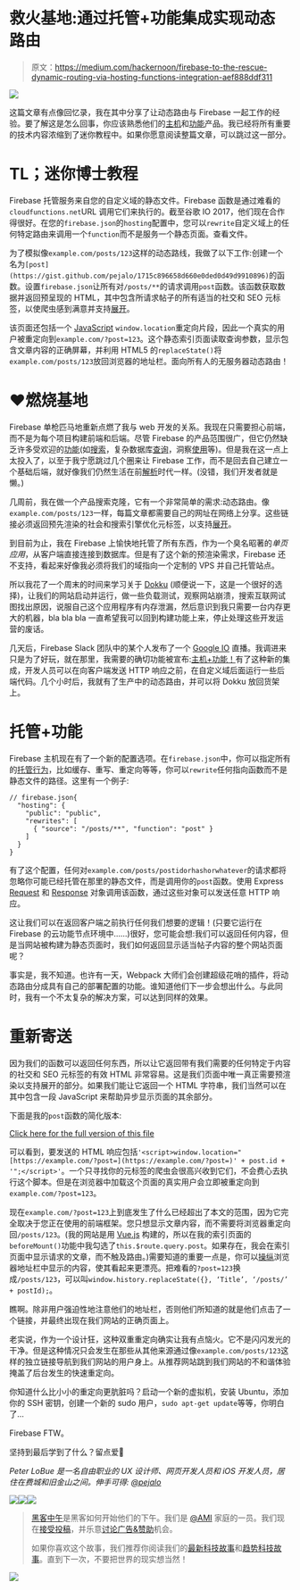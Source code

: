 # 救火基地:通过托管+功能集成实现动态路由

> 原文：<https://medium.com/hackernoon/firebase-to-the-rescue-dynamic-routing-via-hosting-functions-integration-aef888ddf311>

![](img/5e235ae868d5536c2014ab7a1ead59a1.png)

这篇文章有点像回忆录，我在其中分享了让动态路由与 Firebase 一起工作的经验。要了解这是怎么回事，你应该熟悉他们的[主机](https://firebase.google.com/docs/hosting/)和[功能](https://firebase.google.com/docs/functions/)产品。我已经将所有重要的技术内容浓缩到了迷你教程中。如果你愿意阅读整篇文章，可以跳过这一部分。

# TL；迷你博士教程

Firebase 托管服务来自您的自定义域的静态文件。Firebase 函数是通过难看的`cloudfunctions.net`URL 调用它们来执行的。截至谷歌 IO 2017，他们现在合作得很好。在您的`firebase.json`的`hosting`配置中，您可以`rewrite`自定义域上的任何特定路由来调用一个`function`而不是服务一个静态页面。查看文件。

为了模拟像`example.com/posts/123`这样的动态路线，我做了以下工作:创建一个名为`[post](https://gist.github.com/pejalo/1715c896658d660e0ded0d49d9910896)`的函数。设置`firebase.json`让所有对`/posts/**`的请求调用`post`函数。该函数获取数据并返回预呈现的 HTML，其中包含所请求帖子的所有适当的社交和 SEO 元标签，以使爬虫感到满意并支持[展开](/slack-developer-blog/everything-you-ever-wanted-to-know-about-unfurling-but-were-afraid-to-ask-or-how-to-make-your-e64b4bb9254)。

该页面还包括一个 [JavaScript](https://hackernoon.com/tagged/javascript) `window.location`重定向片段，因此一个真实的用户被重定向到`example.com/?post=123`。这个静态索引页面读取查询参数，显示包含文章内容的正确屏幕，并利用 HTML5 的`replaceState()`将`example.com/posts/123`放回浏览器的地址栏。面向所有人的无服务器动态路由！

# ❤燃烧基地

Firebase 单枪匹马地重新点燃了我与 web 开发的关系。我现在只需要担心前端，而不是为每个项目构建前端和后端。尽管 Firebase 的产品范围很广，但它仍然缺乏许多受欢迎的[功能](https://medium.freecodecamp.com/firebase-the-great-the-meh-and-the-ugly-a07252fbcf15)(如[搜索](/google-cloud/firebase-search-a-bigger-boat-c85695546d02)，复杂数据库[查询](https://stackoverflow.com/questions/26700924/query-based-on-multiple-where-clauses-in-firebase)，洞察[使用](https://startupsventurecapital.com/firebase-costs-increased-by-7-000-81dc0a27271d)等)。但是我在这一点上太投入了，以至于我宁愿跳过几个圈来让 Firebase 工作，而不是回去自己建立一个基础后端，就好像我们仍然生活在前[解析](http://parseplatform.org/)时代一样。(没错，我们开发者就是懒。)

几周前，我在做一个产品搜索克隆，它有一个非常简单的需求:动态路由。像`example.com/posts/123`一样，每篇文章都需要自己的网址在网络上分享。这些链接必须返回预先渲染的社会和搜索引擎优化元标签，以支持[展开](/slack-developer-blog/everything-you-ever-wanted-to-know-about-unfurling-but-were-afraid-to-ask-or-how-to-make-your-e64b4bb9254)。

到目前为止，我在 Firebase 上愉快地托管了所有东西，作为一个臭名昭著的*单页应用*，从客户端直接连接到数据库。但是有了这个新的预渲染需求，Firebase 还不支持，看起来好像我必须将我们的域指向一个定制的 VPS 并自己托管站点。

所以我花了一个周末的时间来学习关于 [Dokku](http://dokku.viewdocs.io/dokku/) (顺便说一下，这是一个很好的选择)，让我们的网站启动并运行，做一些负载测试，观察网站崩溃，搜索互联网试图找出原因，说服自己这个应用程序有内存泄漏，然后意识到我只需要一台内存更大的机器，bla bla bla 一直希望我可以回到构建功能上来，停止处理这些开发运营的废话。

几天后，Firebase Slack 团队中的某个人发布了一个 [Google IO](https://events.google.com/io/) 直播。我调进来只是为了好玩，就在那里，我需要的确切功能被宣布:[主机+功能！](https://firebase.google.com/docs/hosting/functions)有了这种新的集成，开发人员可以在向客户端发送 HTTP 响应之前，在自定义域后面运行一些后端代码。几个小时后，我就有了生产中的动态路由，并可以将 Dokku 放回货架上。

# 托管+功能

Firebase 主机现在有了一个新的配置选项。在`firebase.json`中，你可以指定所有的[托管行为](https://firebase.google.com/docs/hosting/url-redirects-rewrites)，比如缓存、重写、重定向等等，你可以`rewrite`任何指向函数而不是静态文件的路径。这里有一个例子:

```
// firebase.json{
  "hosting": {
    "public": "public",
    "rewrites": [
      { "source": "/posts/**", "function": "post" }
    ]
  }
}
```

有了这个配置，任何对`example.com/posts/postidorhashorwhatever`的请求都将忽略你可能已经托管在那里的静态文件，而是调用你的`post`函数。使用 Express [Request](https://expressjs.com/en/api.html#req) 和 [Response](https://expressjs.com/en/api.html#res) 对象调用该函数，通过这些对象可以发送任意 HTTP 响应。

这让我们可以在返回客户端之前执行任何我们想要的逻辑！(只要它运行在 Firebase 的云功能节点环境中……)很好，您可能会想:我们可以返回任何内容，但是当网站被构建为静态页面时，我们如何返回显示适当帖子内容的整个网站页面呢？

事实是，我不知道。也许有一天，Webpack 大师们会创建超级花哨的插件，将动态路由分成具有自己的部署配置的功能。谁知道他们下一步会想出什么。与此同时，我有一个不太复杂的解决方案，可以达到同样的效果。

# 重新寄送

因为我们的函数可以返回任何东西，所以让它返回带有我们需要的任何特定于内容的社交和 SEO 元标签的有效 HTML 非常容易。这是我们页面中唯一真正需要预渲染以支持展开的部分。如果我们能让它返回一个 HTML 字符串，我们当然可以在其中包含一段 JavaScript 来帮助异步显示页面的其余部分。

下面是我的`post`函数的简化版本:

[Click here for the full version of this file](https://gist.github.com/pejalo/1715c896658d660e0ded0d49d9910896)

可以看到，要发送的 HTML 响应包括`'<script>window.location="[https://example.com/?post=](https://example.com/?post=)' + post.id + '";</script>'`。一个只寻找你的元标签的爬虫会很高兴收到它们，不会费心去执行这个脚本。但是在浏览器中加载这个页面的真实用户会立即被重定向到`example.com/?post=123`。

现在`example.com/?post=123`上到底发生了什么已经超出了本文的范围，因为它完全取决于您正在使用的前端框架。您只想显示文章内容，而不需要将浏览器重定向回`/posts/123`。(我的网站是用 [Vue.js](https://vuejs.org/) 构建的，所以在我的索引页面的`beforeMount()`功能中我勾选了`this.$route.query.post`。如果存在，我会在索引页面中显示请求的文章，而不触及路由。)需要知道的重要一点是，你可以[操纵](https://developer.mozilla.org/en-US/docs/Web/API/History_API)浏览器地址栏中显示的内容，使其看起来更漂亮。把难看的`?post=123`换成`/posts/123`，可以叫`window.history.replaceState({}, ‘Title’, ‘/posts/’ + postId);`。

瞧啊。除非用户强迫性地注意他们的地址栏，否则他们所知道的就是他们点击了一个链接，并最终出现在我们网站的正确页面上。

老实说，作为一个设计狂，这种双重重定向确实让我有点恼火。它不是闪闪发光的干净。但是这种情况只会发生在那些从其他来源通过像`example.com/posts/123`这样的独立链接导航到我们网站的用户身上。从推荐网站跳到我们网站的不和谐体验掩盖了后台发生的快速重定向。

你知道什么比小小的重定向更肮脏吗？启动一个新的虚拟机，安装 Ubuntu，添加你的 SSH 密钥，创建一个新的 sudo 用户，`sudo apt-get update`等等，你明白了…

Firebase FTW。

坚持到最后学到了什么？留点爱💚

*Peter LoBue 是一名自由职业的 UX 设计师、网页开发人员和 iOS 开发人员，居住在费城和旧金山之间。伸手可得:* [*@pejalo*](https://twitter.com/pejalo)

[![](img/50ef4044ecd4e250b5d50f368b775d38.png)](http://bit.ly/HackernoonFB)[![](img/979d9a46439d5aebbdcdca574e21dc81.png)](https://goo.gl/k7XYbx)[![](img/2930ba6bd2c12218fdbbf7e02c8746ff.png)](https://goo.gl/4ofytp)

> [黑客中午](http://bit.ly/Hackernoon)是黑客如何开始他们的下午。我们是 [@AMI](http://bit.ly/atAMIatAMI) 家庭的一员。我们现在[接受投稿](http://bit.ly/hackernoonsubmission)，并乐意[讨论广告&赞助](mailto:partners@amipublications.com)机会。
> 
> 如果你喜欢这个故事，我们推荐你阅读我们的[最新科技故事](http://bit.ly/hackernoonlatestt)和[趋势科技故事](https://hackernoon.com/trending)。直到下一次，不要把世界的现实想当然！

![](img/be0ca55ba73a573dce11effb2ee80d56.png)